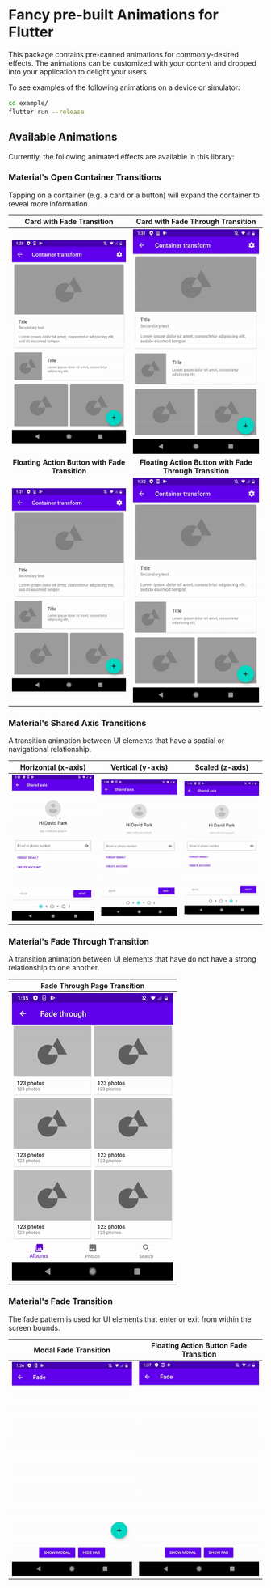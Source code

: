 # Fancy pre-built Animations for Flutter

This package contains pre-canned animations for commonly-desired effects. The animations can be customized with your content and dropped into your application to delight your users.

To see examples of the following animations on a device or simulator:

```bash
cd example/
flutter run --release
```

## Available Animations

Currently, the following animated effects are available in this library:

### Material's Open Container Transitions

Tapping on a container (e.g. a card or a button) will expand the container to reveal more information.

| Card with Fade Transition           |  Card with Fade Through Transition  |
:------------------------------------:|:------------------------------------:
|![Open Container Card Fade Transition Demo](example/demo_gifs/open_container_fade_card_demo.gif)|![Open Container Card Fade Through Transition Demo](example/demo_gifs/open_container_fade_through_card_demo.gif)
| **Floating Action Button with Fade Transition**          |  **Floating Action Button with Fade Through Transition** |
|![Open Container Card Fade Transition Demo](example/demo_gifs/open_container_fade_floating_action_button_demo.gif)|![Open Container Floating Action Button Fade Through Transition Demo](example/demo_gifs/open_container_fade_through_floating_action_button_demo.gif)
### Material's Shared Axis Transitions

A transition animation between UI elements that have a spatial or navigational
relationship.

| Horizontal (x-axis)      |  Vertical (y-axis)      | Scaled (z-axis)      |
:-------------------------:|:-----------------------:|:--------------------:|
|![Shared Axis Horizontal Transition Demo](example/demo_gifs/shared_axis_horizontal_demo.gif)|![Shared Axis Vertical Transition Demo](example/demo_gifs/shared_axis_vertical_demo.gif)|![Shared Axis Scaled Transition Demo](example/demo_gifs/shared_axis_scaled_demo.gif)

### Material's Fade Through Transition

A transition animation between UI elements that have do not have a strong
relationship to one another.

| Fade Through Page Transition |
:-----------------------------:|
|![Fade Through Transition Demo](example/demo_gifs/fade_through_demo.gif)|

### Material's Fade Transition

The fade pattern is used for UI elements that enter or exit from within
the screen bounds.

| Modal Fade Transition             |  Floating Action Button Fade Transition |
:----------------------------------:|:----------------------------------------:
|![Fade Modal Transition Demo](example/demo_gifs/fade_modal_demo.gif)|![Fade Floating Action Button Transition Demo](example/demo_gifs/fade_floating_action_button_demo.gif)
